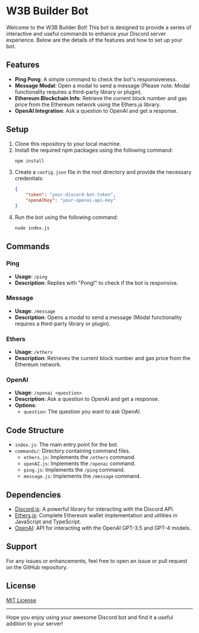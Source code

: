 # W3B Builder Bot

Welcome to the W3B  Builder Bot! This bot is designed to provide a series of interactive and useful commands to enhance your Discord server experience. Below are the details of the features and how to set up your bot.

## Features

- **Ping Pong**: A simple command to check the bot's responsiveness.
- **Message Modal**: Open a modal to send a message (Please note: Modal functionality requires a third-party library or plugin).
- **Ethereum Blockchain Info**: Retrieve the current block number and gas price from the Ethereum network using the Ethers.js library.
- **OpenAI Integration**: Ask a question to OpenAI and get a response.

## Setup

1. Clone this repository to your local machine.
2. Install the required npm packages using the following command:
    ```bash
    npm install
    ```
3. Create a `config.json` file in the root directory and provide the necessary credentials:
    ```json
    {
        "token": "your-discord-bot-token",
        "openAIKey": "your-openai-api-key"
    }
    ```
4. Run the bot using the following command:
    ```bash
    node index.js
    ```

## Commands

### Ping

- **Usage**: `/ping`
- **Description**: Replies with "Pong!" to check if the bot is responsive.

### Message

- **Usage**: `/message`
- **Description**: Opens a modal to send a message (Modal functionality requires a third-party library or plugin).

### Ethers

- **Usage**: `/ethers`
- **Description**: Retrieves the current block number and gas price from the Ethereum network.

### OpenAI

- **Usage**: `/openai <question>`
- **Description**: Ask a question to OpenAI and get a response.
- **Options**:
    - `question`: The question you want to ask OpenAI.

## Code Structure

- `index.js`: The main entry point for the bot.
- `commands/`: Directory containing command files.
    - `ethers.js`: Implements the `/ethers` command.
    - `openAI.js`: Implements the `/openai` command.
    - `ping.js`: Implements the `/ping` command.
    - `message.js`: Implements the `/message` command.

## Dependencies

- [Discord.js](https://discord.js.org/): A powerful library for interacting with the Discord API.
- [Ethers.js](https://docs.ethers.io/v5/): Complete Ethereum wallet implementation and utilities in JavaScript and TypeScript.
- [OpenAI](https://beta.openai.com/): API for interacting with the OpenAI GPT-3.5 and GPT-4 models.

## Support

For any issues or enhancements, feel free to open an issue or pull request on the GitHub repository.

## License

[MIT License](LICENSE)

---

Hope you enjoy using your awesome Discord bot and find it a useful addition to your server!
